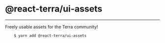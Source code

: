 # @react-terra/ui-assets

---

Freely usable assets for the Terra community!

```shell
    $ yarn add @react-terra/ui-assets
```
